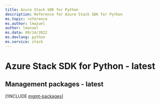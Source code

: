 ```yaml
---
title: Azure Stack SDK for Python
description: Reference for Azure Stack SDK for Python
ms.topic: reference
ms.author: lmazuel
author: lmazuel
ms.data: 09/14/2022
ms.devlang: python
ms.service: stack
---
```

# Azure Stack SDK for Python - latest

## Management packages - latest
[!INCLUDE [mgmt-packages](stack-mgmt-index.md)]